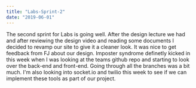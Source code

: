 ```yaml
---
title: "Labs-Sprint-2"
date: "2019-06-01"
---
```


The second sprint for Labs is going well. After the design lecture we had and after reviewing the design video and reading some documents I decided to revamp our site to give it a cleaner look. It was nice to get feedback from FJ about our design. Imposter syndrome definetly kicked in this week when I was looking at the teams github repo and starting to look over the back-end and front-end. Going through all the branches was a bit much. I'm also looking into socket.io and twilio this week to see if we can implement these tools as part of our project. 